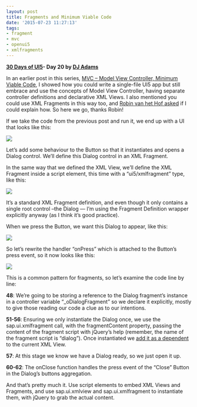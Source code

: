 ```yaml
---
layout: post
title: Fragments and Minimum Viable Code
date: '2015-07-23 11:27:13'
tags:
- fragment
- mvc
- openui5
- xmlfragments
---
```


**[30 Days of UI5](http://pipetree.com/qmacro/blog/2015/07/04/30-days-of-ui5/)- Day 20 by [DJ Adams](http://pipetree.com/qmacro/)**

In an earlier post in this series, [MVC – Model View Controller, Minimum Viable Code](http://pipetree.com/qmacro/blog/2015/07/21/mvc-model-view-controller-minimum-viable-code/), I showed how you could write a single-file UI5 app but still embrace and use the concepts of Model View Controller, having separate controller definitions and declarative XML Views. I also mentioned you could use XML Fragments in this way too, and [Robin van het Hof asked](https://twitter.com/Qualiture/status/623467858652200960) if I could explain how. So here we go, thanks Robin!

If we take the code from the previous post and run it, we end up with a UI that looks like this:

![](/qmacro/blog/content/images/2018/02/Screen-Shot-2015-07-21-at-17.33.38-624x420.png)

Let’s add some behaviour to the Button so that it instantiates and opens a Dialog control. We’ll define this Dialog control in an XML Fragment.

In the same way that we defined the XML View, we’ll define the XML Fragment inside a script element, this time with a “ui5/xmlfragment” type, like this:

![](/qmacro/blog/content/images/2018/02/Screen-Shot-2015-07-21-at-17.43.19-624x277.png)

It’s a standard XML Fragment definition, and even though it only contains a single root control –the Dialog — I’m using the Fragment Definition wrapper explicitly anyway (as I think it’s good practice).

When we press the Button, we want this Dialog to appear, like this:

![](/qmacro/blog/content/images/2018/02/Screen-Shot-2015-07-21-at-17.39.49-624x422.png)

So let’s rewrite the handler “onPress” which is attached to the Button’s press event, so it now looks like this:

![](/qmacro/blog/content/images/2018/02/Screen-Shot-2015-07-21-at-17.42.59-624x488.png)

This is a common pattern for fragments, so let’s examine the code line by line:

**48**: We’re going to be storing a reference to the Dialog fragment’s instance in a controller variable “_oDialogFragment” so we declare it explicitly, mostly to give those reading our code a clue as to our intentions.

**51-56**: Ensuring we only instantiate the Dialog once, we use the sap.ui.xmlfragment call, with the fragmentContent property, passing the content of the fragment script with jQuery’s help (remember, the name of the fragment script is “dialog”). Once instantiated we [add it as a dependent](http://stackoverflow.com/a/24640317/384366) to the current XML View.

**57**: At this stage we know we have a Dialog ready, so we just open it up.

**60-62**: The onClose function handles the press event of the “Close” Button in the Dialog’s buttons aggregation.

And that’s pretty much it. Use script elements to embed XML Views and Fragments, and use sap.ui.xmlview and sap.ui.xmlfragment to instantiate them, with jQuery to grab the actual content.


